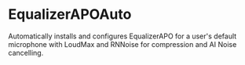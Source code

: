 # EqualizerAPOAuto
Automatically installs and configures EqualizerAPO for a user's default microphone with LoudMax and RNNoise for compression and AI Noise cancelling.